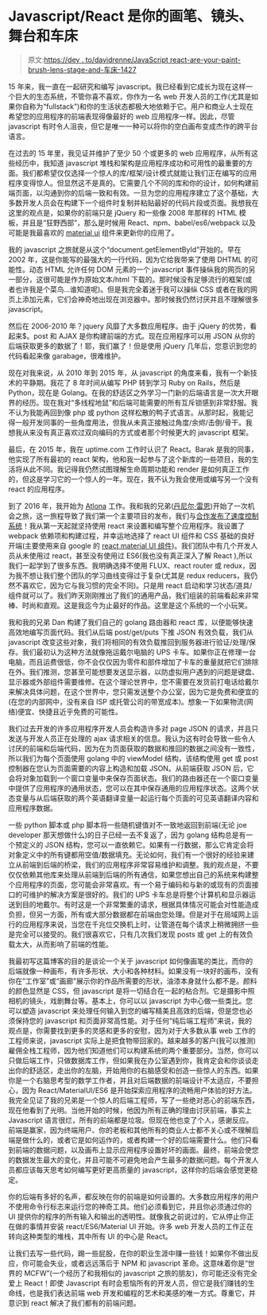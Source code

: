 # Javascript/React 是你的画笔、镜头、舞台和车床

> 原文:[https://dev . to/davidrenne/JavaScript react-are-your-paint-brush-lens-stage-and-车床-1427](https://dev.to/davidrenne/javascriptreact-are-your-paint-brush-lens-stage-and-lathe-1427)

15 年来，我一直在一起研究和编写 javascript。我已经看到它成长为现在这样一个巨大的生态系统，不管你喜不喜欢，你作为一名 web 开发人员的工作(尤其是如果你自称为“fullstack”)和你的生活状态都极大地依赖于它。用户和商业人士现在希望您的应用程序的前端表现得像最好的 web 应用程序一样。因此，尽管 javascript 有时令人沮丧，但它是唯一一种可以将你的空白画布变成杰作的跨平台语言。

在过去的 15 年里，我见证并维护了至少 50 个或更多的 web 应用程序，从所有这些经历中，我知道 javascript 堆栈和架构是应用程序成功和可用性的最重要的方面。我们都希望仅仅选择一个惊人的库/框架/设计模式就能让我们正在编写的应用程序变得惊人。但显然这不是真的。它需要几个不同的库和你的设计，如何构建前端页面，以沟通到你的后端一致和有效。一旦为您的应用程序建立了这个基础，大多数开发人员会在构建下一个组件时复制并粘贴最好的代码片段或页面。我想我在这里的观点是，如果你的前端只是 jQuery 和一些像 2008 年那样的 HTML 模板，并且是“狂野西部”，那么是时候用 React、npm、babel/es6/webpack 以及可能是我最喜欢的 [material ui](http://www.material-ui.com/#/) 组件来更新你的应用了。

我的 javascript 之旅就是从这个“document.getElementById”开始的。早在 2002 年，这是你能写的最强大的一行代码，因为它给我带来了使用 DHTML 的可能性。动态 HTML 允许任何 DOM 元素的一个 javascript 事件操纵我的网页的另一部分，这很可能是作为原始文本/html 下载的。那时候没有足够流行的框架(或者也许我是个菜鸟…谁知道呢)。但是我完全着迷于我可以操纵 CSS 或者在我的网页上添加元素，它们会神奇地出现在浏览器中。那时候我仍然讨厌并且不理解很多 javascript。

然后在 2006-2010 年？jquery 风靡了大多数应用程序。由于 jQuery 的优势，看起来$。post 和 AJAX 是你构建前端的方式。现在应用程序可以用 JSON 从你的后端获取更多的数据了！耶，我们赢了！但是使用 jQuery 几年后，您意识到您的代码看起来像 garabage，很难维护。

现在对我来说，从 2010 年到 2015 年，从 javascript 的角度来看，我有一个新技术的平静期。我花了 8 年时间从编写 PHP 转到学习 Ruby on Rails，然后是 Python，现在是 Golang。在我的舒适区之外学习一门新的后端语言是一次大开眼界的经历。现在我对“多线程地鼠”和后端可能需要的所有互斥锁感到非常舒服。我不认为我能再回到像 php 或 python 这样松散的鸭子式语言。从那时起，我能记得一般开发同事的一些角度用法，但我从未真正接触过角度/余烬/击倒/骨干。我想我从来没有真正喜欢过双向编码的方式或者那个时候更大的 javascript 框架。

最后，在 2015 年，我在 uptime.com 工作时认识了 React。Barak 是我的同事，他实现了所有最初的 react 架构，他和我一起参与了这个新库的一些项目，我的生活将从此不同。我记得我仍然试图理解生命周期功能和 render 是如何真正工作的，但这是学习它的一个惊人的一年。现在，我不认为我会使用或编写另一个没有 react 的应用程序。

到了 2016 年，我开始为 [Atlona](https://atlona.com) 工作。我和我的兄弟([丹尼尔·雷恩](https://github.com/DanielRenne))开始了一次机会之旅，这一旅程导致了我们第一个主要项目的发布，我们与[合作发布了速度控制系统](https://atlona.com/velocity-av-control-systems/)！我从第一天起就坚持使用 react 来设置和编写整个应用程序。我设置了 webpack 依赖项和构建过程，并幸运地选择了 react UI 组件和 CSS 基础的良好开端(主要使用来自 google 的 [react material UI 组件](http://www.material-ui.com/#/))。我们团队中有几个开发人员从未使用过 react，甚至没有使用过 ES6(我也没有真正深入了解 React ),所以我们一起学到了很多东西。我明确选择不使用 FLUX、react router 或 redux，因为我不想让我们整个团队的学习曲线变得过于复杂(尤其是 redux reducers，我仍然不喜欢它，因为它与我习惯的完全不同)。只是用 react 启动和学习状态/道具/组件就可以了。我们昨天刚刚推出了我们的通用产品，我们组装的前端看起来非常棒、时尚和直观。这是我迄今为止最好的作品。这里是这个系统的一个小玩笑。

我和我的兄弟 Dan 构建了我们自己的 golang 路由器和 react 库，以便能够快速高效地编写页面代码。我们从后端 post/get/puts 下推 JSON 有效负载，我们从 javascript 改变这些对象，我们将相同的有效负载推回到服务器进行验证/处理/保存。我们最初认为这种方法就像拖运戴尔电脑的 UPS 卡车。如果你正在修理一台电脑，而且运费很低，你不会仅仅因为零件和部件增加了卡车的重量就把它们排除在外。我们推测，您甚至可能想要发送显示器，以防虚拟用户遇到的问题是键盘、显示器或外部组件需要维修。在这个理论世界中，您不需要在发货前打电话给戴尔来解决具体问题，在这个世界中，您只需发送整个办公室，因为它是免费和便宜的(在您的内部网中，没有来自 ISP 或托管公司的带宽成本)。想象一下如果物流(网络)便宜、快捷且近乎免费的可能性。

我们过去开发的许多应用程序开发人员会构造许多对 page JSON 的请求，并且只发送与开发人员正在处理的 ajax 请求相关的信息。我认为这有时会导致一些令人讨厌的前端和后端代码，因为在为页面获取的数据和推回的数据之间没有一致性，所以我们为每个页面使用 golang 中的 viewModel 结构，该结构使用 get 或 post 控制器在您认为页面需要的内容上构造和加载 JSON。从前端获取 JSON 后，它会将对象加载到一个窗口变量中来保存页面状态。我们的路由器还在一个窗口变量中提供了应用程序的通用状态，您可以在其中保存通用的应用程序状态。这两个状态变量与从后端获取的两个英语翻译变量一起运行每个页面的可见英语翻译内容和应用程序数据。

一些 python 脚本或 php 脚本将一些随机键值对不一致地返回到前端(无论 joe developer 那天想做什么)的日子已经一去不复返了，因为 golang 结构总是有一个预定义的 JSON 结构，您可以一直依赖它。如果有一行数据，那么它肯定会将对象定义中的所有键都用空值/数据填充。无论如何，我们有一个很好的经验来建立从前端到后端的桥梁，我们的应用程序非常容易维护和调整。我的观点是，不要仅仅依赖其他库来处理从前端到后端的所有通信，如果您想出自己的系统来构建整个应用程序的页面，您可能会非常喜欢。有一个易于编码和与新的或现有的页面接口的可维护的解决方案是很好的。我们的 UPS 卡车总是将整个计算机和显示器运送到目的地戴尔。有时这是一个非常繁重的请求，根据具体情况可能会对性能造成负担，但另一方面，所有或大部分数据都在前端由您处理。但是对于在局域网上运行的应用程序来说，当您在千兆位交换机上时，让管道在每个请求上稍微拥挤一些是完全可以接受的。我们很喜欢它，只有几次我们发现 posts 或 get 上的有效负载太大，从而影响了前端的性能。

我最初写这篇博客的目的是谈论一个关于 javascript 如何像画笔的类比，而你的后端就像一种画布，有许多形状、大小和各种材料。如果没有一块好的画布，没有你在“工作室”或“画廊”展示你的作品所需要的形状，油漆本身就什么都不是。颜料的颜色显然是 CSS，但 javascript 是将一切结合在一起的粘合剂。它是摄影中照相机的镜头，戏剧舞台等。基本上，你可以以 javascript 为中心做一些类比。您可以塑造 javascript 来处理任何输入到您的编写精美且高效的后端，但是您也必须保持您的 javascript 和页面非常高性能。对于任何“纯后端工程师”来说，我的观点是，你需要找到更多的灵感和更多的安慰，因为对于大多数从事 web 工作的工程师来说，javascript 实际上是把食物带回家的。越来越多的客户(我可以推测)雇佣全栈工程师，因为他们知道他们可以构建系统的两个重要部分。当然，你可以只做后端工作，只做数据库工作，但如果我在办公室遇到你，我肯定会和你谈谈走出你的舒适区，走出你的左脑，开始用你的右脑感受和创造一些惊人的东西。如果你是一个右脑思考型的数学工作者，并且对后端数据的前端设计不太适应，不要担心，因为 React/MaterialUI/ES6 是开始探索应用程序的流畅用户体验的好方法。我完全见证了我的兄弟是一个惊人的后端工程师，写了一些绝对恶心的前端东西，现在他看到了光明。当他开始的时候，他因为所有正确的理由讨厌前端，事实上 Javascript 语言很烂，所有的前端都是垃圾。但现在他也变了个人，感谢反应。前端是赢家，因为终端用户、你的老板和其他所有的商业人士都不关心或不理解后端是做什么的，或者它是如何运作的，或者构建一个好的后端需要什么。他们只看到前端的数据问题，以及画布上显示应用程序设置好坏的画面。最终，前端会使您的数据发生最大的变化，并且可能不可避免地会产生最多的数据问题。每个开发人员都应该每天思考如何编写更好更高质量的 javascript，这样你的后端会感觉更稳定。

你的后端有多好的名声，都反映在你的前端是如何设置的。大多数应用程序的用户不使用命令行标志来运行您的神奇工具。他们必须看到它，并且你必须通过你的 UI 提供你的程序的所有输入和输出的透明性。就像我之前说过的，它从停止你正在做的事情并安装 react/ES6/Material UI 开始。许多 web 开发人员的工作正在转向这种类型的堆栈，其中所有 UI 的中心是 React。

让我们去写一些代码，踢一些屁股，在你的职业生涯中赚一些钱！如果你不做出反应，你可能会失业，或者远远落后于 NPM 和 javascript 革命。这意味着你是“世界的 MCFW”(一个经历了和我相似的 javascript 之旅的朋友)，你可能还没有完全爱上 React！即使 Javascript 有时会惹恼所有的开发人员，但它是我们赚钱的生命线，也是我们表达前端 web 开发和编程的艺术和美感的唯一方式。尊重它，并意识到 react 解决了我们都有的前端问题。